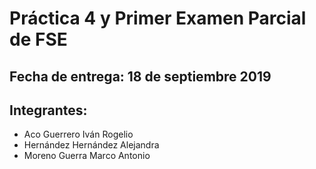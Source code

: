 # Práctica 4 y Primer Examen Parcial de FSE

## Fecha de entrega: 18 de septiembre 2019

## Integrantes:
- Aco Guerrero Iván Rogelio
- Hernández Hernández Alejandra
- Moreno Guerra Marco Antonio